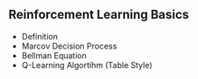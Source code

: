 ## Reinforcement Learning Basics


* Definition
* Marcov Decision Process
* Bellman Equation
* Q-Learning Algortihm (Table Style)


